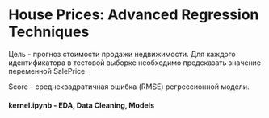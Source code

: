 # House Prices: Advanced Regression Techniques

 Цель - прогноз стоимости продажи недвижимости. 
 Для каждого идентификатора в тестовой выборке необходимо предсказать значение переменной SalePrice.
 
 Score - cреднеквадратичная ошибка (RMSE) регрессионной модели.
 
 #### kernel.ipynb - EDA, Data Cleaning, Models
